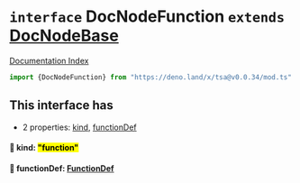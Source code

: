 # `interface` DocNodeFunction `extends` [DocNodeBase](../private.interface.DocNodeBase/README.md)

[Documentation Index](../README.md)

```ts
import {DocNodeFunction} from "https://deno.land/x/tsa@v0.0.34/mod.ts"
```

## This interface has

- 2 properties:
[kind](#-kind-function),
[functionDef](#-functiondef-functiondef)


#### 📄 kind: <mark>"function"</mark>



#### 📄 functionDef: [FunctionDef](../interface.FunctionDef/README.md)



